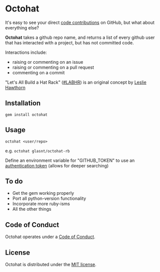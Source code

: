 Octohat
=======

It's easy to see your direct [code contributions](https://help.github.com/articles/why-are-my-contributions-not-showing-up-on-my-profile/) on GitHub, but what about everything else?

**Octohat** takes a github repo name, and returns a list of every github user that has interacted with a project, but has not committed code.

Interactions include:

-   raising or commenting on an issue
-   raising or commenting on a pull request
-   commenting on a commit

"Let's All Build a Hat Rack" ([\#LABHR](https://twitter.com/search?q=%23LABHR&src=typd)) is an original concept by [Leslie
Hawthorn](http://hawthornlandings.org/2015/02/13/a-place-to-hang-your-hat/)

Installation
------------

```
gem install octohat
```

Usage
-----

```
octohat <user/repo>
```

e.g. `octohat glasnt/octohat-rb`

Define an environment variable for "GITHUB\_TOKEN" to use an [authentication token](https://help.github.com/articles/creating-an-access-token-for-command-line-use/) (allows for deeper searching)

To do
-----

 - Get the gem working properly
 - Port all python-version functionality
 - Incorporate more ruby-isms
 - All the other things

Code of Conduct
---------------

Octohat operates under a [Code of Conduct](https://github.com/glasnt/octohat-rb/blob/master/code-of-conduct.md).

License
-------

Octohat is distributed under the [MIT license](https://github.com/glasnt/octohat-rb/blob/master/LICENSE).
